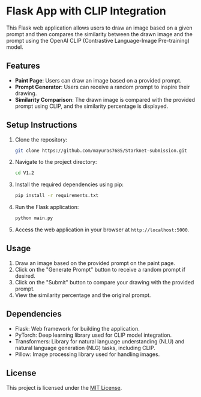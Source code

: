 # Flask App with CLIP Integration

This Flask web application allows users to draw an image based on a given prompt and then compares the similarity between the drawn image and the prompt using the OpenAI CLIP (Contrastive Language-Image Pre-training) model.

## Features

- **Paint Page**: Users can draw an image based on a provided prompt.
- **Prompt Generator**: Users can receive a random prompt to inspire their drawing.
- **Similarity Comparison**: The drawn image is compared with the provided prompt using CLIP, and the similarity percentage is displayed.

## Setup Instructions

1. Clone the repository:

    ```bash
    git clone https://github.com/mayuras7685/Starknet-submission.git
    ```

2. Navigate to the project directory:

    ```bash
    cd V1.2
    ```

3. Install the required dependencies using pip:

    ```bash
    pip install -r requirements.txt
    ```

4. Run the Flask application:

    ```bash
    python main.py
    ```

5. Access the web application in your browser at `http://localhost:5000`.

## Usage

1. Draw an image based on the provided prompt on the paint page.
2. Click on the "Generate Prompt" button to receive a random prompt if desired.
3. Click on the "Submit" button to compare your drawing with the provided prompt.
4. View the similarity percentage and the original prompt.

## Dependencies

- Flask: Web framework for building the application.
- PyTorch: Deep learning library used for CLIP model integration.
- Transformers: Library for natural language understanding (NLU) and natural language generation (NLG) tasks, including CLIP.
- Pillow: Image processing library used for handling images.

## License

This project is licensed under the [MIT License](LICENSE).
